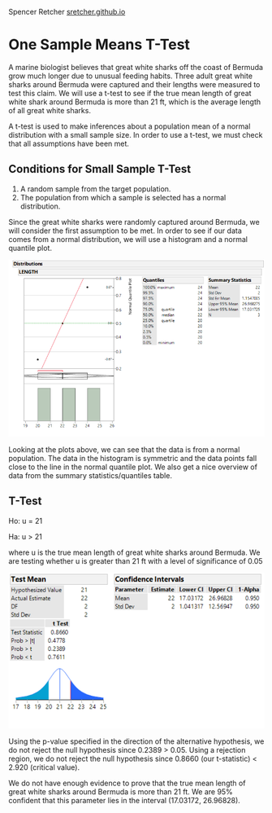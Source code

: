 Spencer Retcher
[sretcher.github.io](https://github.com/sretcher/sretcher.github.io)

# One Sample Means T-Test

A marine biologist believes that great white sharks off the coast of Bermuda grow much longer due to unusual feeding habits. Three adult great white sharks around Bermuda were captured and their lengths were measured to test this claim. We will use a t-test to see if the true mean length of great white shark around Bermuda is more than 21 ft, which is the average length of all great white sharks.

A t-test is used to make inferences about a population mean of a normal distribution with a small sample size. In order to use a t-test, we must check that all assumptions have been met.

## Conditions for Small Sample T-Test

1. A random sample from the target population.
2. The population from which a sample is selected has a normal distribution.

Since the great white sharks were randomly captured around Bermuda, we will consider the first assumption to be met. In order to see if our data comes from a normal distribution, we will use a histogram and a normal quantile plot.

![histogram](sharks_distribution.png)

Looking at the plots above, we can see that the data is from a normal population. The data in the histogram is symmetric and the data points fall close to the line in the normal quantile plot. We also get a nice overview of data from the summary statistics/quantiles table.

## T-Test

Ho: u = 21

Ha: u > 21

where u is the true mean length of great white sharks around Bermuda. We are testing whether u is greater than 21 ft with a level of significance of 0.05

![t_test](t_sharks1.png)

Using the p-value specified in the direction of the alternative hypothesis, we do not reject the null hypothesis since 0.2389 > 0.05. Using a rejection region, we do not reject the null hypothesis since 0.8660 (our t-statistic) < 2.920 (critical value). 

We do not have enough evidence to prove that the true mean length of great white sharks around Bermuda is more than 21 ft. We are 95% confident that this parameter lies in the interval (17.03172, 26.96828). 

















